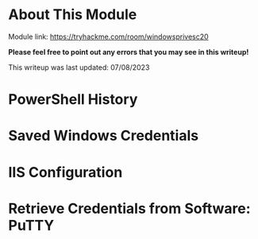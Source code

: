 # About This Module
Module link: https://tryhackme.com/room/windowsprivesc20

**Please feel free to point out any errors that you may see in this writeup!**

This writeup was last updated: 07/08/2023

# PowerShell History

# Saved Windows Credentials

# IIS Configuration

# Retrieve Credentials from Software: PuTTY
